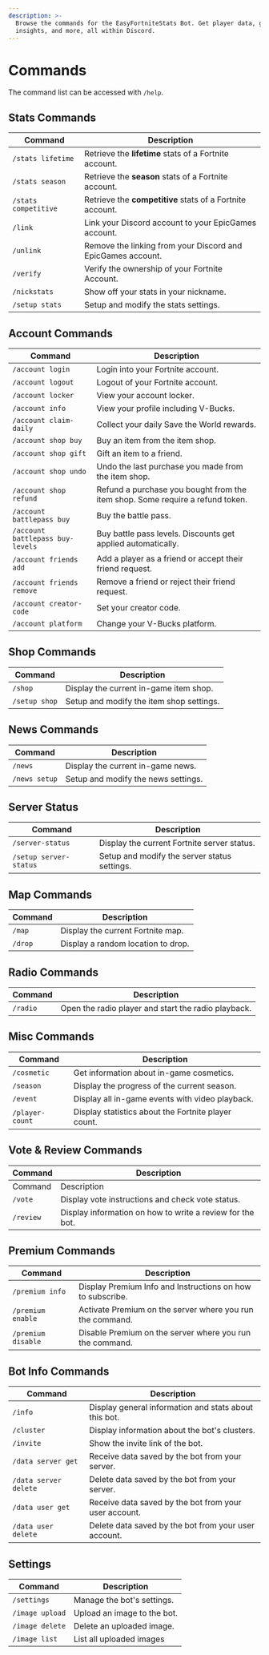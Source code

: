 ```yaml
---
description: >-
  Browse the commands for the EasyFortniteStats Bot. Get player data, game
  insights, and more, all within Discord.
---
```


# Commands

The command list can be accessed with `/help`.&#x20;

## Stats Commands

| Command              | Description                                                 |
| -------------------- | ----------------------------------------------------------- |
| `/stats lifetime`    | Retrieve the **lifetime** stats of a Fortnite account.      |
| `/stats season`      | Retrieve the **season** stats of a Fortnite account.        |
| `/stats competitive` | Retrieve the **competitive** stats of a Fortnite account.   |
| `/link`              | Link your Discord account to your EpicGames account.        |
| `/unlink`            | Remove the linking from your Discord and EpicGames account. |
| `/verify`            | Verify the ownership of your Fortnite Account.              |
| `/nickstats`         | Show off your stats in your nickname.                       |
| `/setup stats`       | Setup and modify the stats settings.                        |

## Account Commands

| Command                          | Description                                                                   |
| -------------------------------- | ----------------------------------------------------------------------------- |
| `/account login`                 | Login into your Fortnite account.                                             |
| `/account logout`                | Logout of your Fortnite account.                                              |
| `/account locker`                | View your account locker.                                                     |
| `/account info`                  | View your profile including V-Bucks.                                          |
| `/account claim-daily`           | Collect your daily Save the World rewards.                                    |
| `/account shop buy`              | Buy an item from the item shop.                                               |
| `/account shop gift`             | Gift an item to a friend.                                                     |
| `/account shop undo`             | Undo the last purchase you made from the item shop.                           |
| `/account shop refund`           | Refund a purchase you bought from the item shop. Some require a refund token. |
| `/account battlepass buy`        | Buy the battle pass.                                                          |
| `/account battlepass buy-levels` | Buy battle pass levels. Discounts get applied automatically.                  |
| `/account friends add`           | Add a player as a friend or accept their friend request.                      |
| `/account friends remove`        | Remove a friend or reject their friend request.                               |
| `/account creator-code`          | Set your creator code.                                                        |
| `/account platform`              | Change your V-Bucks platform.                                                 |

## Shop Commands

| Command       | Description                              |
| ------------- | ---------------------------------------- |
| `/shop`       | Display the current in-game item shop.   |
| `/setup shop` | Setup and modify the item shop settings. |

## News Commands

| Command       | Description                         |
| ------------- | ----------------------------------- |
| `/news`       | Display the current in-game news.   |
| `/news setup` | Setup and modify the news settings. |

## Server Status

| Command                | Description                                  |
| ---------------------- | -------------------------------------------- |
| `/server-status`       | Display the current Fortnite server status.  |
| `/setup server-status` | Setup and modify the server status settings. |

## Map Commands

| Command | Description                        |
| ------- | ---------------------------------- |
| `/map`  | Display the current Fortnite map.  |
| `/drop` | Display a random location to drop. |

## Radio Commands

| Command  | Description                                         |
| -------- | --------------------------------------------------- |
| `/radio` | Open the radio player and start the radio playback. |

## Misc Commands

| Command         | Description                                         |
| --------------- | --------------------------------------------------- |
| `/cosmetic`     | Get information about in-game cosmetics.            |
| `/season`       | Display the progress of the current season.         |
| `/event`        | Display all in-game events with video playback.     |
| `/player-count` | Display statistics about the Fortnite player count. |

## Vote & Review Commands

| Command   | Description                                               |
| --------- | --------------------------------------------------------- |
| Command   | Description                                               |
| `/vote`   | Display vote instructions and check vote status.          |
| `/review` | Display information on how to write a review for the bot. |

## Premium Commands

| Command            | Description                                                |
| ------------------ | ---------------------------------------------------------- |
| `/premium info`    | Display Premium Info and Instructions on how to subscribe. |
| `/premium enable`  | Activate Premium on the server where you run the command.  |
| `/premium disable` | Disable Premium on the server where you run the command.   |

## Bot Info Commands

| Command               | Description                                           |
| --------------------- | ----------------------------------------------------- |
| `/info`               | Display general information and stats about this bot. |
| `/cluster`            | Display information about the bot's clusters.         |
| `/invite`             | Show the invite link of the bot.                      |
| `/data server get`    | Receive data saved by the bot from your server.       |
| `/data server delete` | Delete data saved by the bot from your server.        |
| `/data user get`      | Receive data saved by the bot from your user account. |
| `/data user delete`   | Delete data saved by the bot from your user account.  |

## Settings

| Command         | Description                 |
| --------------- | --------------------------- |
| `/settings`     | Manage the bot's settings.  |
| `/image upload` | Upload an image to the bot. |
| `/image delete` | Delete an uploaded image.   |
| `/image list`   | List all uploaded images    |
